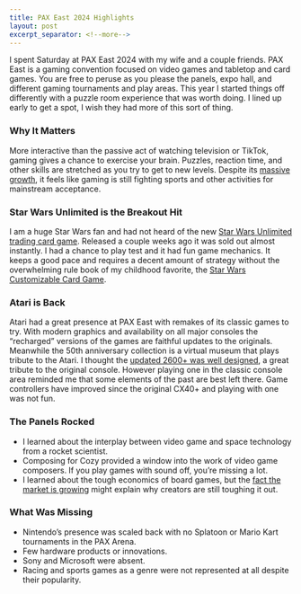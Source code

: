 ```yaml
---
title: PAX East 2024 Highlights
layout: post
excerpt_separator: <!--more-->
---
```

I spent Saturday at PAX East 2024 with my wife and a couple friends. PAX East is a gaming convention focused on video games and tabletop and card games. You are free to peruse as you please the panels, expo hall, and different gaming tournaments and play areas. This year I started things off differently with a puzzle room experience that was worth doing. I lined up early to get a spot, I wish they had more of this sort of thing.

### Why It Matters
More interactive than the passive act of watching television or TikTok, gaming gives a chance to exercise your brain. Puzzles, reaction time, and other skills are stretched as you try to get to new levels. Despite its [massive growth](https://www.weforum.org/agenda/2022/07/gaming-pandemic-lockdowns-pwc-growth/), it feels like gaming is still fighting sports and other activities for mainstream acceptance.

### Star Wars Unlimited is the Breakout Hit
I am a huge Star Wars fan and had not heard of the new [Star Wars Unlimited trading card game](https://starwarsunlimited.com). Released a couple weeks ago it was sold out almost instantly. I had a chance to play test and it had fun game mechanics. It keeps a good pace and requires a decent amount of strategy without the overwhelming rule book of my childhood favorite, the [Star Wars Customizable Card Game](https://en.wikipedia.org/wiki/Star_Wars_Customizable_Card_Game).

### Atari is Back
Atari had a great presence at PAX East with remakes of its classic games to try. With modern graphics and availability on all major consoles the “recharged” versions of the games are faithful updates to the originals. Meanwhile the 50th anniversary collection is a virtual museum that plays tribute to the Atari. I thought the [updated 2600+ was well designed](https://atari.com/products/atari-2600-plus), a great tribute to the original console. However playing one in the classic console area reminded me that some elements of the past are best left there. Game controllers have improved since the original CX40+ and playing with one was not fun.

### The Panels Rocked
* I learned about the interplay between video game and space technology from a rocket scientist.
* Composing for Cozy provided a window into the work of video game composers. If you play games with sound off, you’re missing a lot.
* I learned about the tough economics of board games, but the [fact the market is growing](https://www.fortunebusinessinsights.com/board-games-market-104972) might explain why creators are still toughing it out.

### What Was Missing
* Nintendo’s presence was scaled back with no Splatoon or Mario Kart tournaments in the PAX Arena.
*  Few hardware products or innovations.
*  Sony and Microsoft were absent.
*  Racing and sports games as a genre were not represented at all despite their popularity.